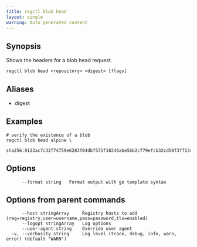 ```yaml
---
title: regctl blob head
layout: single
warning: Auto generated content
---
```


## Synopsis

Shows the headers for a blob head request.

```shell
regctl blob head <repository> <digest> [flags]
```

## Aliases

- digest

## Examples

```shell
# verify the existence of a blob
regctl blob head alpine \
  sha256:9123ac7c32f74759e6283f04dbf571f18246abe5bb2c779efcb32cd50f3ff13c
```

## Options

```text
      --format string   Format output with go template syntax
```

## Options from parent commands

```text
      --host stringArray     Registry hosts to add (reg=registry,user=username,pass=password,tls=enabled)
      --logopt stringArray   Log options
      --user-agent string    Override user agent
  -v, --verbosity string     Log level (trace, debug, info, warn, error) (default "WARN")
```
